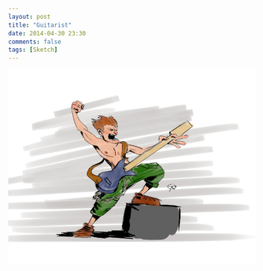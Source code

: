 ```yaml
---
layout: post
title: "Guitarist"
date: 2014-04-30 23:30
comments: false
tags: [Sketch]
---
```


![Guitarist](/assets/guitaristsmall.jpg)

